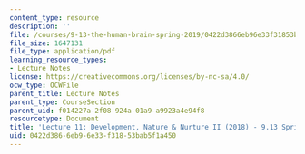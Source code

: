 ```yaml
---
content_type: resource
description: ''
file: /courses/9-13-the-human-brain-spring-2019/0422d3866eb96e33f31853bab5f1a450_MIT9_13S19_L11.pdf
file_size: 1647131
file_type: application/pdf
learning_resource_types:
- Lecture Notes
license: https://creativecommons.org/licenses/by-nc-sa/4.0/
ocw_type: OCWFile
parent_title: Lecture Notes
parent_type: CourseSection
parent_uid: f014227a-2f08-924a-01a9-a9923a4e94f8
resourcetype: Document
title: 'Lecture 11: Development, Nature & Nurture II (2018) - 9.13 Spring 2019'
uid: 0422d386-6eb9-6e33-f318-53bab5f1a450
---
```

